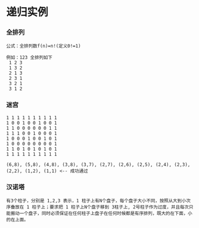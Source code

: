 # 递归实例

### 全排列
	公式：全排列数f(n)=n!(定义0!=1)
~~~
例如：123 全排列如下
 1 2 3
 1 3 2
 2 1 3
 2 3 1
 3 2 1
 3 1 2
~~~
	
	
### 迷宫
~~~
1 1 1 1 1 1 1 1 1 1 
1 0 0 1 0 0 1 0 0 1 
1 1 0 0 0 0 0 0 1 1 
1 1 1 0 0 1 0 0 0 1 
1 0 0 0 1 0 0 1 0 1 
1 0 0 0 0 0 0 0 0 1 
1 1 0 1 0 1 0 1 0 1 
1 1 1 1 1 1 1 1 1 1 

(6,8), (5,8), (4,8), (3,8), (3,7), (2,7), (2,6), (2,5), (2,4), (2,3), (2,2), (1,2), (1,1) <-- 成功通过
~~~


### 汉诺塔
	有3个柱子，分别是 1,2,3 表示，1 柱子上有N个盘子，每个盘子大小不同，按照从大到小次序叠放在 1 柱子上；要求把 1 柱子上N个盘子移到 3柱子上, 2号柱子作为过度，并且每次只能搬动一个盘子，同时必须保证在任何柱子上盘子在任何时候都是有序排列，既大的在下面，小的在上面。
	

